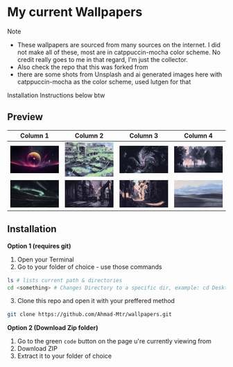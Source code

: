 # My current Wallpapers

> [!NOTE]

- These wallpapers are sourced from many sources on the internet. I did not make all of these,  most are in  catppuccin-mocha color scheme. No credit really goes to me in that regard, I'm just the collector.
- Also check the repo that this was forked from
- there are some shots from Unsplash and ai generated images here with catppuccin-mocha as the color scheme, used lutgen for that

Installation Instructions below btw

## Preview
| Column 1 | Column 2 | Column 3 | Column 4 |
|---------|---------|---------|---------|
| ![Astrolabe](https://raw.githubusercontent.com/Ahmad-Mtr/wallpapers/main/wps/_Wallpaper(1).png)  | ![abandoned-trainstation.jpg](https://raw.githubusercontent.com/Ahmad-Mtr/wallpapers/main/wps/abandoned-trainstation.jpg) | ![abstract-swirls.jpg](https://raw.githubusercontent.com/Ahmad-Mtr/wallpapers/main/wps/abstract-swirls.jpg) | ![misty-boat.jpg](https://raw.githubusercontent.com/Ahmad-Mtr/wallpapers/main/wps/misty-boat.jpg) |
| ![Aurora](https://raw.githubusercontent.com/Ahmad-Mtr/wallpapers/main/wps/aurora_borealis.png) | ![Car](https://raw.githubusercontent.com/Ahmad-Mtr/wallpapers/main/wps/car1.png) | ![Street](https://raw.githubusercontent.com/Ahmad-Mtr/wallpapers/main/wps/wallpaper-theme-converter5.png) | ![Windows XP](https://raw.githubusercontent.com/Ahmad-Mtr/wallpapers/main/wps/windows-xp.jpg)  |

## Installation
**Option 1 (requires git)**
1. Open your Terminal
2. Go to your folder of choice - use those commands 

```sh
ls # lists current path & directories 
cd <something> # Changes Directory to a specific dir, example: cd Desktop
```
3. Clone this repo and open it with your preffered method
```sh
git clone https://github.com/Ahmad-Mtr/wallpapers.git
```

**Option 2 (Download Zip folder)**
1. Go to the green `code` button on the page u're currently viewing from
2. Download ZIP
3. Extract it to your folder of choice
